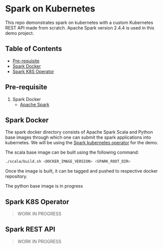 # Spark on Kubernetes 

This repo demonstrates spark on kubernetes with a custom Kubernetes REST API
made from scratch. 
Apache Spark version 2.4.4 is used in this demo project. 

## Table of Contents
* [Pre-requisite](#pre-requisite)
* [Spark Docker](#spark-docker)
* [Spark K8S Operator](#spark-k8s-ops) 


<a name="pre-requisite"></a>
## Pre-requisite
1. Spark Docker
   * [Apache Spark](https://archive.apache.org/dist/spark/spark-2.4.4/spark-2.4.4-bin-hadoop2.7.tgz)

<a name="spark-docker"></a>
## Spark Docker
The spark docker directory consists of Apache Spark Scala and Python base images through which
one can submit the spark applications into kubernetes. We will be using the [Spark
kubernetes operator](https://github.com/GoogleCloudPlatform/spark-on-k8s-operator) for the demo. <br>

The scala base image can be built using the following command:
```bash
./scala/build.sh <DOCKER_IMAGE_VERSION> <SPARK_ROOT_DIR>
```
Once the image is built, it can be tagged and pushed to respective docker repository.

The python base image is in progress

<a name="spark-k8s-ops"></a>
## Spark K8S Operator
> WORK IN PROGRESS

<a name="spark-rest-api"></a>
## Spark REST API
> WORK IN PROGRESS
